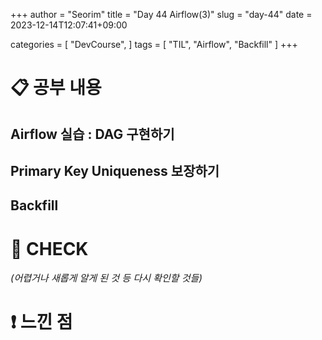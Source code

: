 +++
author = "Seorim"
title =  "Day 44 Airflow(3)"
slug = "day-44"
date = 2023-12-14T12:07:41+09:00

categories = [
    "DevCourse",
]
tags = [
    "TIL", "Airflow", "Backfill"
]
+++

# 📋 공부 내용

## Airflow 실습 : DAG 구현하기

## Primary Key Uniqueness 보장하기

## Backfill

###

# 👀 CHECK

_<span style = "font-size:15px">(어렵거나 새롭게 알게 된 것 등 다시 확인할 것들)</span>_

# ❗ 느낀 점
